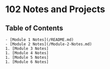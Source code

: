 # 102 Notes and Projects

## Table of Contents

    - [Module 1 Notes](/README.md) 
    - [Module 2 Notes](/Module-2-Notes.md)
    1. [Module 3 Notes]
    1. [Module 4 Notes]
    1. [Module 5 Notes]
    1. [Module 6 Notes]
